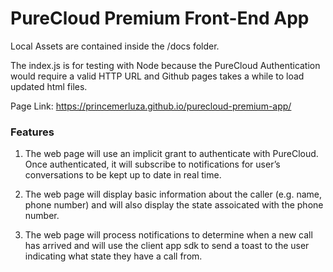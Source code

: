 # PureCloud Premium Front-End App

Local Assets are contained inside the /docs folder. 

The index.js is for testing with Node because the PureCloud Authentication would require a valid HTTP URL 
and Github pages takes a while to load updated html files.

Page Link: https://princemerluza.github.io/purecloud-premium-app/

### Features
1.	The web page will use an implicit grant to authenticate with PureCloud. Once authenticated, it will subscribe to notifications for user’s conversations to be kept up to date in real time.

2.	The web page will display basic information about the caller (e.g. name, phone number) and will also display the state assoicated with the phone number.

3.	The web page will process notifications to determine when a new call has arrived and will use the client app sdk to send a toast to the user indicating what state they have a call from.
